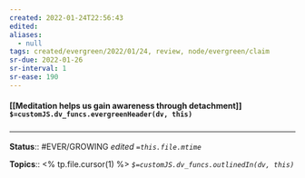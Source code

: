 ```yaml
---
created: 2022-01-24T22:56:43 
edited: 
aliases:
  - null
tags: created/evergreen/2022/01/24, review, node/evergreen/claim
sr-due: 2022-01-26
sr-interval: 1
sr-ease: 190
---
```


#### [[Meditation helps us gain awareness through detachment]] `$=customJS.dv_funcs.evergreenHeader(dv, this)`

 

### <hr class="footnote"/>

**Status**:: #EVER/GROWING
*edited `=this.file.mtime`*

**Topics**:: <% tp.file.cursor(1) %>
*`$=customJS.dv_funcs.outlinedIn(dv, this)`*


